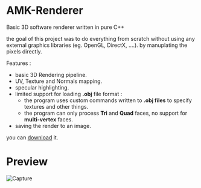 # AMK-Renderer
Basic 3D software renderer written in pure C++

the goal of this project was to do everything from scratch
without using any external graphics libraries (eg. OpenGL, DirectX, ....).
by manuplating the pixels directly.

Features :
- basic 3D Rendering pipeline.
- UV, Texture and Normals mapping.
- specular highlighting.
- limited support for loading **.obj** file format :
  - the program uses custom commands written to **.obj files** to specify textures and other things.
  - the program can only process **Tri** and **Quad** faces, no support for **multi-vertex** faces.
- saving the render to an image.

you can [download](https://mega.nz/file/ARMUGYDZ#yLOK3QnlhP1PQRv6wEwiRY749WF6yeFRsDmEFo2RACE) it.

# Preview
![Capture](https://github.com/AliMustafa731/AMK-Renderer/assets/65477431/f96c1262-d5e8-4af3-bfe1-0e30f344fb01)

